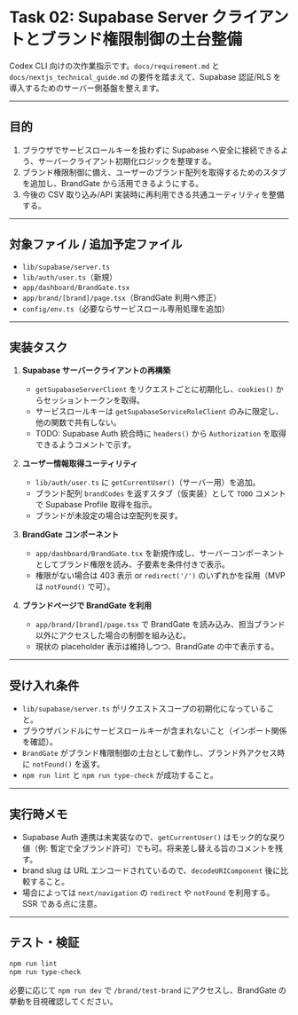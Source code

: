 # Task 02: Supabase Server クライアントとブランド権限制御の土台整備

Codex CLI 向けの次作業指示です。`docs/requirement.md` と `docs/nextjs_technical_guide.md` の要件を踏まえて、Supabase 認証/RLS を導入するためのサーバー側基盤を整えます。

---

## 目的

1. ブラウザでサービスロールキーを扱わずに Supabase へ安全に接続できるよう、サーバークライアント初期化ロジックを整理する。
2. ブランド権限制御に備え、ユーザーのブランド配列を取得するためのスタブを追加し、BrandGate から活用できるようにする。
3. 今後の CSV 取り込み/API 実装時に再利用できる共通ユーティリティを整備する。

---

## 対象ファイル / 追加予定ファイル

- `lib/supabase/server.ts`
- `lib/auth/user.ts`（新規）
- `app/dashboard/BrandGate.tsx`
- `app/brand/[brand]/page.tsx`（BrandGate 利用へ修正）
- `config/env.ts`（必要ならサービスロール専用処理を追加）

---

## 実装タスク

1. **Supabase サーバークライアントの再構築**
   - `getSupabaseServerClient` をリクエストごとに初期化し、`cookies()` からセッショントークンを取得。
   - サービスロールキーは `getSupabaseServiceRoleClient` のみに限定し、他の関数で共有しない。
   - TODO: Supabase Auth 統合時に `headers()` から `Authorization` を取得できるようコメントで示す。

2. **ユーザー情報取得ユーティリティ**
   - `lib/auth/user.ts` に `getCurrentUser()`（サーバー用）を追加。
   - ブランド配列 `brandCodes` を返すスタブ（仮実装）として `TODO` コメントで Supabase Profile 取得を指示。
   - ブランドが未設定の場合は空配列を戻す。

3. **BrandGate コンポーネント**
   - `app/dashboard/BrandGate.tsx` を新規作成し、サーバーコンポーネントとしてブランド権限を読み、子要素を条件付きで表示。
   - 権限がない場合は 403 表示 or `redirect('/')` のいずれかを採用（MVP は `notFound()` で可）。

4. **ブランドページで BrandGate を利用**
   - `app/brand/[brand]/page.tsx` で BrandGate を読み込み、担当ブランド以外にアクセスした場合の制御を組み込む。
   - 現状の placeholder 表示は維持しつつ、BrandGate の中で表示する。

---

## 受け入れ条件

- `lib/supabase/server.ts` がリクエストスコープの初期化になっていること。
- ブラウザバンドルにサービスロールキーが含まれないこと（インポート関係を確認）。
- `BrandGate` がブランド権限制御の土台として動作し、ブランド外アクセス時に `notFound()` を返す。
- `npm run lint` と `npm run type-check` が成功すること。

---

## 実行時メモ

- Supabase Auth 連携は未実装なので、`getCurrentUser()` はモック的な戻り値（例: 暫定で全ブランド許可）でも可。将来差し替える旨のコメントを残す。
- brand slug は URL エンコードされているので、`decodeURIComponent` 後に比較すること。
- 場合によっては `next/navigation` の `redirect` や `notFound` を利用する。SSR である点に注意。

---

## テスト・検証

```bash
npm run lint
npm run type-check
```

必要に応じて `npm run dev` で `/brand/test-brand` にアクセスし、BrandGate の挙動を目視確認してください。
